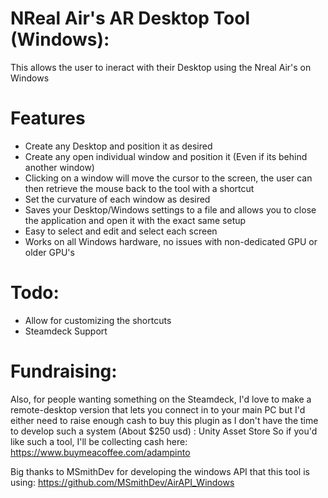 # NReal Air's AR Desktop Tool (Windows):
This allows the user to ineract with their Desktop using the Nreal Air's on Windows

# Features
- Create any Desktop and position it as desired
- Create any open individual window and position it (Even if its behind another window)
- Clicking on a window will move the cursor to the screen, the user can then retrieve the mouse back to the tool with a shortcut
- Set the curvature of each window as desired
- Saves your Desktop/Windows settings to a file and allows you to close the application and open it with the exact same setup
- Easy to select and edit and select each screen
- Works on all Windows hardware, no issues with non-dedicated GPU or older GPU's

# Todo:
- Allow for customizing the shortcuts
- Steamdeck Support

# Fundraising:
Also, for people wanting something on the Steamdeck, I'd love to make a remote-desktop version that lets you connect in to your main PC but I'd either need to raise enough cash to buy this plugin as I don't have the time to develop such a system (About $250 usd) : Unity Asset Store
So if you'd like such a tool, I'll be collecting cash here: https://www.buymeacoffee.com/adampinto

Big thanks to MSmithDev for developing the windows API that this tool is using:
https://github.com/MSmithDev/AirAPI_Windows
